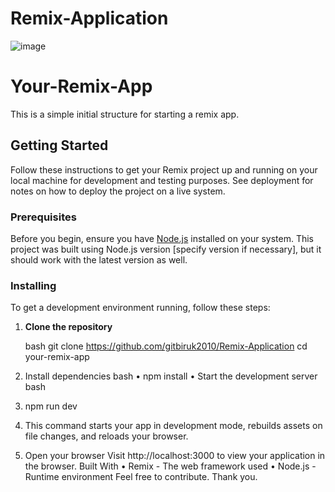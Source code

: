 # Remix-Application
![image](https://github.com/gitbiruk2010/Remix-Application/assets/103274295/0e8d28ec-1246-4a9d-a447-cf249217dd3f)

# Your-Remix-App

This is a simple initial structure for starting a remix app.

## Getting Started

Follow these instructions to get your Remix project up and running on your local machine for development and testing purposes. See deployment for notes on how to deploy the project on a live system.

### Prerequisites

Before you begin, ensure you have [Node.js](https://nodejs.org/) installed on your system. This project was built using Node.js version [specify version if necessary], but it should work with the latest version as well.

### Installing

To get a development environment running, follow these steps:

1. **Clone the repository**

   bash
   git clone https://github.com/gitbiruk2010/Remix-Application
   cd your-remix-app
2.	Install dependencies
bash
•  npm install
•  Start the development server
bash
3.	npm run dev
4.	This command starts your app in development mode, rebuilds assets on file changes, and reloads your browser.
5.	Open your browser
Visit http://localhost:3000 to view your application in the browser.
Built With
•	Remix - The web framework used
•	Node.js - Runtime environment
Feel free to contribute. Thank you.

